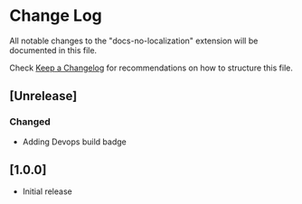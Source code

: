 # Change Log
All notable changes to the "docs-no-localization" extension will be documented in this file.

Check [Keep a Changelog](http://keepachangelog.com/) for recommendations on how to structure this file.

## [Unrelease]

### Changed

- Adding Devops build badge

## [1.0.0]

- Initial release